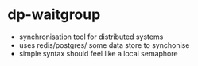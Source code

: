 # dp-waitgroup

- synchronisation tool for distributed systems
- uses redis/postgres/ some data store to synchonise
- simple syntax should feel like a local semaphore
